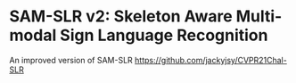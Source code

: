 # SAM-SLR v2: Skeleton Aware Multi-modal Sign Language Recognition
An improved version of SAM-SLR https://github.com/jackyjsy/CVPR21Chal-SLR
